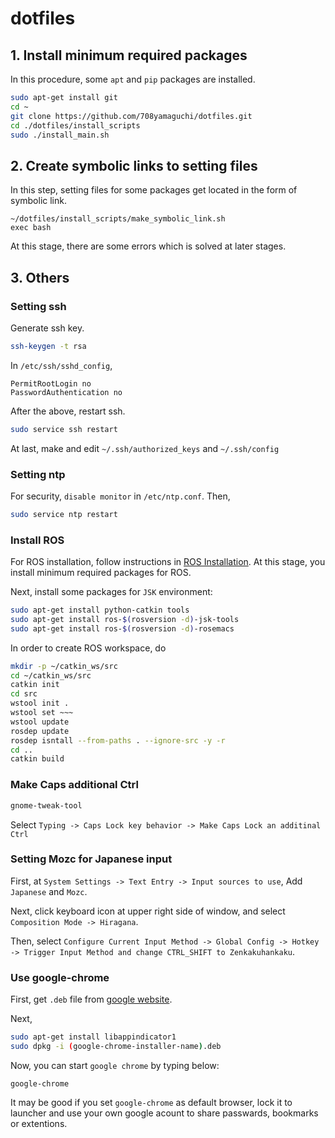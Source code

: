 # dotfiles

## 1. Install minimum required packages
In this procedure, some `apt` and `pip` packages are installed.
```bash
sudo apt-get install git
cd ~
git clone https://github.com/708yamaguchi/dotfiles.git
cd ./dotfiles/install_scripts
sudo ./install_main.sh
```

## 2. Create symbolic links to setting files
In this step, setting files for some packages get located in the form of symbolic link.
```
~/dotfiles/install_scripts/make_symbolic_link.sh
exec bash
```
At this stage, there are some errors which is solved at later stages.

## 3. Others
### Setting ssh
Generate ssh key.
```bash
ssh-keygen -t rsa
```
In `/etc/ssh/sshd_config`,
```
PermitRootLogin no
PasswordAuthentication no
```
After the above, restart ssh.
```bash
sudo service ssh restart
```
At last, make and edit `~/.ssh/authorized_keys` and `~/.ssh/config`

### Setting ntp
For security, `disable monitor` in `/etc/ntp.conf`. Then,
```bash
sudo service ntp restart
```

### Install ROS
For ROS installation, follow instructions in [ROS Installation](http://wiki.ros.org/ROS/Installation). At this stage, you install minimum required packages for ROS.

Next, install some packages for `JSK` environment:
```bash
sudo apt-get install python-catkin tools
sudo apt-get install ros-$(rosversion -d)-jsk-tools
sudo apt-get install ros-$(rosversion -d)-rosemacs
```

In order to create ROS workspace, do
```bash
mkdir -p ~/catkin_ws/src
cd ~/catkin_ws/src
catkin init
cd src
wstool init .
wstool set ~~~
wstool update
rosdep update
rosdep isntall --from-paths . --ignore-src -y -r
cd ..
catkin build
```

### Make Caps additional Ctrl
```bash
gnome-tweak-tool
```
Select `Typing -> Caps Lock key behavior -> Make Caps Lock an additinal Ctrl`

### Setting Mozc for Japanese input
First, at `System Settings -> Text Entry -> Input sources to use`,
Add `Japanese` and `Mozc`.

Next, click keyboard icon at upper right side of window, and select `Composition Mode -> Hiragana`.

Then, select `Configure Current Input Method -> Global Config -> Hotkey -> Trigger Input Method and change CTRL_SHIFT to Zenkakuhankaku`.

### Use google-chrome
First, get `.deb` file from [google website](https://www.google.co.jp/chrome/).

Next,
```bash
sudo apt-get install libappindicator1
sudo dpkg -i (google-chrome-installer-name).deb
```
Now, you can start `google chrome` by typing below:
```
google-chrome
```
It may be good if you set `google-chrome` as default browser, lock it to launcher and use your own google acount to share passwards, bookmarks or extentions.
